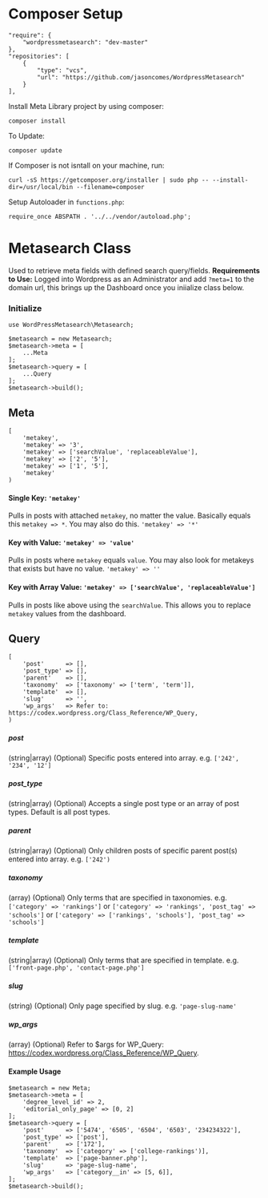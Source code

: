 # Composer Setup
```
"require": {
    "wordpressmetasearch": "dev-master"
},
"repositories": [
    {
        "type": "vcs",
        "url": "https://github.com/jasoncomes/WordpressMetasearch"
    }
],
```

Install Meta Library project by using composer:
```
composer install
```

To Update:
```
composer update
```

If Composer is not isntall on your machine, run:
```
curl -sS https://getcomposer.org/installer | sudo php -- --install-dir=/usr/local/bin --filename=composer
```

Setup Autoloader in `functions.php`:
```
require_once ABSPATH . '../../vendor/autoload.php';
```

# Metasearch Class
Used to retrieve meta fields with defined search query/fields. **Requirements to Use:** Logged into Wordpress as an Administrator and add `?meta=1` to the domain url, this brings up the Dashboard once you iniialize class below. 

### Initialize
```
use WordPressMetasearch\Metasearch;

$metasearch = new Metasearch;
$metasearch->meta = [
    ...Meta
];
$metasearch->query = [
    ...Query
];
$metasearch->build();
```
## Meta
```
[
    'metakey',
    'metakey' => '3',
    'metakey' => ['searchValue', 'replaceableValue'],
    'metakey' => ['2', '5'],
    'metakey' => ['1', '5'],
    'metakey'
)
```
#### Single Key: `'metakey'`
Pulls in posts with attached `metakey`, no matter the value. Basically equals this `metakey => *`. You may also do this. `'metakey' => '*'`

#### Key with Value: `'metakey' => 'value'` 
Pulls in posts where `metakey` equals `value`. You may also look for metakeys that exists but have no value. `'metakey' => ''`

#### Key with Array Value: `'metakey' => ['searchValue', 'replaceableValue']` 
Pulls in posts like above using the `searchValue`. This allows you to replace `metakey` values from the dashboard.


## Query
```
[
    'post'      => [],
    'post_type' => [],
    'parent'    => [],
    'taxonomy'  => ['taxonomy' => ['term', 'term']],
    'template'  => [],
    'slug'      => '',
    'wp_args'   => Refer to: https://codex.wordpress.org/Class_Reference/WP_Query,
)
```
##### post
(string|array) (Optional) Specific posts entered into array. e.g. `['242', '234', '12']`

##### post_type
(string|array) (Optional) Accepts a single post type or an array of post types. Default is all post types.

##### parent
(string|array) (Optional) Only children posts of specific parent post(s) entered into array. e.g. `['242')`

##### taxonomy
(array) (Optional) Only terms that are specified in taxonomies. e.g. `['category' => 'rankings']` or `['category' => 'rankings', 'post_tag' => 'schools']` or `['category' => ['rankings', 'schools'], 'post_tag' => 'schools']`

##### template
(string|array) (Optional) Only terms that are specified in template. e.g. `['front-page.php', 'contact-page.php']`

##### slug
(string) (Optional) Only page specified by slug. e.g. `'page-slug-name'`

##### wp_args
(array) (Optional) Refer to $args for WP_Query: https://codex.wordpress.org/Class_Reference/WP_Query.


#### Example Usage
```
$metasearch = new Meta;
$metasearch->meta = [
    'degree_level_id' => 2,
    'editorial_only_page' => [0, 2]
];
$metasearch->query = [
    'post'      => ['5474', '6505', '6504', '6503', '234234322'],
    'post_type' => ['post'],
    'parent'    => ['172'],
    'taxonomy'  => ['category' => ['college-rankings')],
    'template'  => ['page-banner.php'],
    'slug'      => 'page-slug-name',
    'wp_args'   => ['category__in' => [5, 6]],
];
$metasearch->build();
```